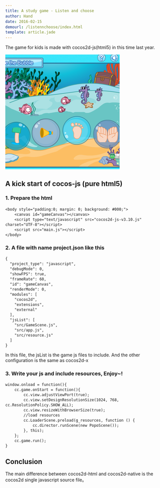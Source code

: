 ```yaml
---
title: A study game - Listen and choose
author: Hand
date: 2016-02-15
demourl: /listennchoose/index.html
template: article.jade
---
```


The game for kids  is made with cocos2d-js(html5) in this time last year. 

![preview](preview.png)

## A kick start of cocos-js (pure html5)
 
### 1. Prepare the html
 
    <body style="padding:0; margin: 0; background: #000;">
        <canvas id="gameCanvas"></canvas>
        <script type="text/javascript" src="cocos2d-js-v3.10.js" charset="UTF-8"></script>
        <script src="main.js"></script>
    </body>
 
### 2. A file with name project.json like this  

    {
      "project_type": "javascript",
      "debugMode": 0,
      "showFPS": true,
      "frameRate": 60,
      "id": "gameCanvas",
      "renderMode": 0,
      "modules": [
        "cocos2d",
        "extensions",
        "external"
      ],
      "jsList": [
        "src/GameScene.js",
        "src/app.js",
        "src/resource.js"
      ]
    }
 
 In this file, the jsList is the game js files to include. And the other configuration is the same as cocos2d-x


### 3. Write your js and include resources, Enjoy~!

    window.onload = function(){
        cc.game.onStart = function(){
            cc.view.adjustViewPort(true);
            cc.view.setDesignResolutionSize(1024, 768, cc.ResolutionPolicy.SHOW_ALL);
            cc.view.resizeWithBrowserSize(true);
            //load resources
            cc.LoaderScene.preload(g_resources, function () {
                cc.director.runScene(new PopoScene());
            }, this);
        };
        cc.game.run();
    }


## Conclusion

The main difference between cocos2d-html and cocos2d-native is the cocos2d single javascript source file。 


 
 



